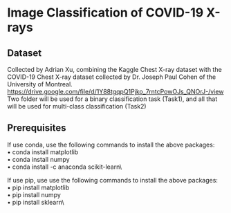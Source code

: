 # Image Classification of COVID-19 X-rays

## Dataset
Collected by Adrian Xu, combining the Kaggle Chest X-ray dataset with the COVID-19 Chest X-ray dataset collected by Dr. Joseph Paul Cohen of the University of Montreal.
https://drive.google.com/file/d/1Y88tgqpQ1Pjko_7rntcPowOJs_QNOrJ-/view
Two folder will be used for a binary classification task (Task1), and all that will be used for multi-class classification (Task2)

## Prerequisites
If use conda, use the following commands to install the above packages:\
•	conda install matplotlib\
•	conda install numpy \
•	conda install -c anaconda scikit-learn\


If use pip, use use the following commands to install the above packages:\
•	pip install matplotlib \
•	pip install numpy \
•	pip install sklearn\
